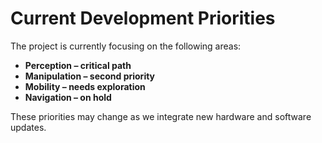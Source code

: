 # Current Development Priorities

The project is currently focusing on the following areas:

- **Perception – critical path**
- **Manipulation – second priority**
- **Mobility – needs exploration**
- **Navigation – on hold**

These priorities may change as we integrate new hardware and software updates.
